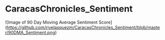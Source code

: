 # CaracasChronicles_Sentiment



![Image of 90 Day Moving Average Sentiment Score]
(https://github.com/rjvelasquezm/CaracasChronicles_Sentiment/blob/master/90DMA_Sentiment.png)
